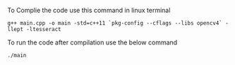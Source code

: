 To Complie the code use this command in linux terminal 

    g++ main.cpp -o main -std=c++11 `pkg-config --cflags --libs opencv4` -llept -ltesseract

To run the code after compilation use the below command

    ./main

